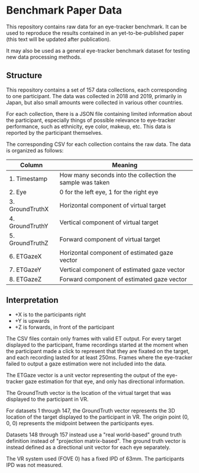 # Benchmark Paper Data

This repository contains raw data for an eye-tracker benchmark. It can be used to reproduce the results contained in an yet-to-be-published paper (this text will be updated after publication).

It may also be used as a general eye-tracker benchmark dataset for testing new data processing methods.

## Structure

This repository contains a set of 157 data collections, each corresponding to one participant. The data was collected in 2018 and 2019, primarily in Japan, but also small amounts were collected in various other countries.

For each collection, there is a JSON file containing limited information about the participant, especially things of possible relevance to eye-tracker performance, such as ethnicity, eye color, makeup, etc. This data is reported by the participant themselves.

The corresponding CSV for each collection contains the raw data. The data is organized as follows:

| Column          | Meaning                                                   |
|-----------------|-----------------------------------------------------------|
| 1. Timestamp    | How many seconds into the collection the sample was taken |
| 2. Eye          | 0 for the left eye, 1 for the right eye                   |
| 3. GroundTruthX | Horizontal component of virtual target                    |
| 4. GroundTruthY | Vertical component of virtual target                      |
| 5. GroundTruthZ | Forward component of virtual target                       |
| 6. ETGazeX      | Horizontal component of estimated gaze vector             |
| 7. ETGazeY      | Vertical component of estimated gaze vector               |
| 8. ETGazeZ      | Forward component of estimated gaze vector                |

## Interpretation

* +X is to the participants right
* +Y is upwards
* +Z is forwards, in front of the participant

The CSV files contain only frames with valid ET output. For every target displayed to the participant, frame recordings started at the moment when the participant made a click to represent that they are fixated on the target, and each recording lasted for at least 250ms. Frames where the eye-tracker failed to output a gaze estimation were not included into the data.

The ETGaze vector is a unit vector representing the output of the eye-tracker gaze estimation for that eye, and only has directional information.

The GroundTruth vector is the location of the virtual target that was displayed to the participant in VR.

For datasets 1 through 147, the GroundTruth vector represents the 3D location of the target displayed to the participant in VR. The origin point (0, 0, 0) represents the midpoint between the participants eyes.

Datasets 148 through 157 instead use a "real world-based" ground truth definition instead of "projection matrix-based". The ground truth vector is instead defined as a directional unit vector for each eye separately.

The VR system used (FOVE 0) has a fixed IPD of 63mm. The participants IPD was not measured.
